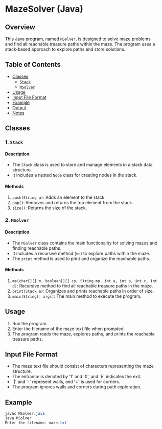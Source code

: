 # MazeSolver (Java)

## Overview

This Java program, named `MSolver`, is designed to solve maze problems and find all reachable treasure paths within the maze. The program uses a stack-based approach to explore paths and store solutions.

## Table of Contents

- [Classes](#classes)
  - [`Stack`](#1-stack)
  - [`MSolver`](#2-msolver)
- [Usage](#usage)
- [Input File Format](#input-file-format)
- [Example](#example)
- [Output](#output)
- [Notes](#notes)


## Classes

### 1. `Stack`

#### Description

- The `Stack` class is used to store and manage elements in a stack data structure.
- It includes a nested `Node` class for creating nodes in the stack.

#### Methods

1. `push(String a)`: Adds an element to the stack.
2. `pop()`: Removes and returns the top element from the stack.
3. `size()`: Returns the size of the stack.

### 2. `MSolver`

#### Description

- The `MSolver` class contains the main functionality for solving mazes and finding reachable paths.
- It includes a recursive method (`ms`) to explore paths within the maze.
- The `print` method is used to print and organize the reachable paths.

#### Methods

1. `ms(char[][] m, boolean[][] cp, String mp, int a, int b, int c, int d)`: Recursive method to find all reachable treasure paths in the maze.
2. `print(Stack a)`: Organizes and prints reachable paths in order of size.
3. `main(String[] args)`: The main method to execute the program.

## Usage

1. Run the program.
2. Enter the filename of the maze text file when prompted.
3. The program reads the maze, explores paths, and prints the reachable treasure paths.

## Input File Format

- The maze text file should consist of characters representing the maze structure.
- The entrance is denoted by '1' and '0', and 'E' indicates the exit.
- '|' and '-' represent walls, and '+' is used for corners.
- The program ignores walls and corners during path exploration.

## Example

```java
javac MSolver.java
java MSolver
Enter the filename: maze.txt
